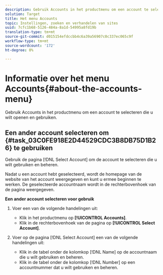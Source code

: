```yaml
---
description: Gebruik Accounts in het productmenu om een account te selecteren die u wilt openen en gebruiken.
solution: Target
title: Het menu Accounts
topic: Instellingen, zoeken en verhandelen van sites
uuid: 7cfc1b68-5126-484a-8a1d-54995a8fd19b
translation-type: tm+mt
source-git-commit: d015154efdccbb4c6a39a56907c0c337ec065c9f
workflow-type: tm+mt
source-wordcount: '172'
ht-degree: 0%

---
```



# Informatie over het menu Accounts{#about-the-accounts-menu}

Gebruik Accounts in het productmenu om een account te selecteren die u wilt openen en gebruiken.

## Een ander account selecteren om {#task_03C0FE918E2D44529CDC3B8DB75D1B26} te gebruiken

Gebruik de pagina [!DNL Select Account] om de account te selecteren die u wilt gebruiken en beheren.

<!-- 

t_selecting_a_different_account_to_use.xml

 -->

Nadat u een account hebt geselecteerd, wordt de homepage van de website van het account weergegeven en kunt u ermee beginnen te werken. De geselecteerde accountnaam wordt in de rechterbovenhoek van de pagina weergegeven.

**Een ander account selecteren voor gebruik**

1. Voer een van de volgende handelingen uit:

   * Klik in het productmenu op **[!UICONTROL Accounts]**.
   * Klik in de rechterbovenhoek van de pagina op **[!UICONTROL Select Account]**.

1. Voer op de pagina [!DNL Select Account] een van de volgende handelingen uit:

   * Klik in de tabel onder de kolomkop [!DNL Name] op de accountnaam die u wilt gebruiken en beheren.
   * Klik in de tabel onder de kolomkop [!DNL Number] op een accountnummer dat u wilt gebruiken en beheren.

